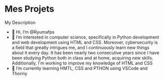 # Mes Projets
My Description

- 👋 Hi, I’m @Ryumafps
- 👀 I’m interested in computer science, specifically in Python development and web development using HTML and CSS. Moreover, cybersecurity is a field that greatly intrigues me, and I continuously learn new things about it every day.
  It has been nearly two consecutive years since I have been studying Python both in class and at home, acquiring new skills. Additionally, I'm working to improve my knowledge of HTML and CSS
- 🌱 I’m currently learning HMTL, CSS and PTHON using VSCode and Thonny

<!---
Good By
--->
